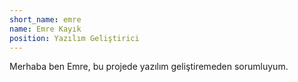 ```yaml
---
short_name: emre
name: Emre Kayık
position: Yazılım Geliştirici
---
```


Merhaba ben Emre, bu projede yazılım geliştiremeden sorumluyum.